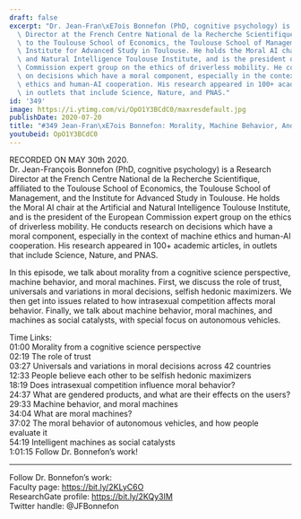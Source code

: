 ```yaml
---
draft: false
excerpt: "Dr. Jean-Fran\xE7ois Bonnefon (PhD, cognitive psychology) is a Research\
  \ Director at the French Centre National de la Recherche Scientifique, affiliated\
  \ to the Toulouse School of Economics, the Toulouse School of Management, and the\
  \ Institute for Advanced Study in Toulouse. He holds the Moral AI chair at the Artificial\
  \ and Natural Intelligence Toulouse Institute, and is the president of the European\
  \ Commission expert group on the ethics of driverless mobility. He conducts research\
  \ on decisions which have a moral component, especially in the context of machine\
  \ ethics and human-AI cooperation. His research appeared in 100+ academic articles,\
  \ in outlets that include Science, Nature, and PNAS."
id: '349'
image: https://i.ytimg.com/vi/OpO1Y3BCdC0/maxresdefault.jpg
publishDate: 2020-07-20
title: "#349 Jean-Fran\xE7ois Bonnefon: Morality, Machine Behavior, And Moral Machines"
youtubeid: OpO1Y3BCdC0
---
```

RECORDED ON MAY 30th 2020.  
Dr. Jean-François Bonnefon (PhD, cognitive psychology) is a Research Director at the French Centre National de la Recherche Scientifique, affiliated to the Toulouse School of Economics, the Toulouse School of Management, and the Institute for Advanced Study in Toulouse. He holds the Moral AI chair at the Artificial and Natural Intelligence Toulouse Institute, and is the president of the European Commission expert group on the ethics of driverless mobility. He conducts research on decisions which have a moral component, especially in the context of machine ethics and human-AI cooperation. His research appeared in 100+ academic articles, in outlets that include Science, Nature, and PNAS.

In this episode, we talk about morality from a cognitive science perspective, machine behavior, and moral machines. First, we discuss the role of trust, universals and variations in moral decisions, selfish hedonic maximizers. We then get into issues related to how intrasexual competition affects moral behavior. Finally, we talk about machine behavior, moral machines, and machines as social catalysts, with special focus on autonomous vehicles.

Time Links:  
01:00  Morality from a cognitive science perspective  
02:19  The role of trust  
03:27  Universals and variations in moral decisions across 42 countries  
12:33  People believe each other to be selfish hedonic maximizers  
18:19  Does intrasexual competition influence moral behavior?  
24:37  What are gendered products, and what are their effects on the users?  
29:33  Machine behavior, and moral machines  
34:04  What are moral machines?  
37:02  The moral behavior of autonomous vehicles, and how people evaluate it  
54:19  Intelligent machines as social catalysts  
1:01:15  Follow Dr. Bonnefon’s work!

---

Follow Dr. Bonnefon’s work:  
Faculty page: https://bit.ly/2KLyC6O  
ResearchGate profile: https://bit.ly/2KQy3IM  
Twitter handle: @JFBonnefon
